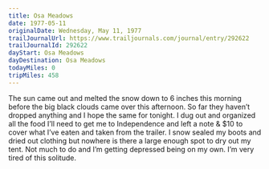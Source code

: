 ```yaml
---
title: Osa Meadows
date: 1977-05-11
originalDate: Wednesday, May 11, 1977
trailJournalUrl: https://www.trailjournals.com/journal/entry/292622
trailJournalId: 292622
dayStart: Osa Meadows
dayDestination: Osa Meadows
todayMiles: 0
tripMiles: 458
---
```

The sun came out and melted the snow down to 6 inches this morning before the big black clouds came over this afternoon. So far they haven’t dropped anything and I hope the same for tonight. I dug out and organized all the food I’ll need to get me to Independence and left a note & $10 to cover what I’ve eaten and taken from the trailer. I snow sealed my boots and dried out clothing but nowhere is there a large enough spot to dry out my tent. Not much to do and I’m getting depressed being on my own. I’m very tired of this solitude.
